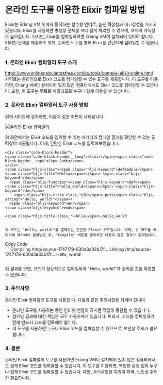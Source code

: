 온라인 도구를 이용한 Elixir 컴파일 방법
=========================

Elixir는 Erlang VM 위에서 동작하는 함수형 언어로, 높은 확장성과 내고장성을 가지고 있습니다. Elixir를 사용하면 병행성 문제를 보다 쉽게 처리할 수 있으며, 코드의 가독성도 높아집니다. 하지만, Elixir를 컴파일하려면 Erlang VM이 설치되어 있어야 합니다. 이러한 문제를 해결하기 위해, 온라인 도구를 통해 Elixir를 간단하게 컴파일할 수 있습니다.

### 1. 온라인 Elixir 컴파일러 도구 소개

<https://www.onlinecalculatorsfree.com/ko/tools/compile-elixir-online.html> 사이트는 온라인으로 Elixir 코드를 컴파일할 수 있는 도구를 제공합니다. 이 도구를 이용하면, Erlang VM이 설치되어 있지 않은 컴퓨터에서도 Elixir 코드를 컴파일할 수 있습니다. 또한, 이 도구는 무료로 제공되므로 누구나 쉽게 이용할 수 있습니다.

### 2. 온라인 Elixir 컴파일러 도구 사용 방법

위의 사이트에 접속하면, 다음과 같은 화면이 나타납니다.

![온라인 Elixir 컴파일러](https://www.onlinecalculatorsfree.com/ko/tools/compile-elixir-online.png)

위 화면에서는 Elixir 코드를 입력할 수 있는 에디터와 컴파일 결과를 확인할 수 있는 출력창이 제공됩니다. 이제, 간단한 Elixir 코드를 입력해보겠습니다.

```
<div class="code-block-header">
<span class="code-block-header__lang">elixir</span><span class="code-block-header__copy">Copy Code</span>
</div>```
<span class="hljs-class"><span class="hljs-keyword">defmodule</span> <span class="hljs-title">Hello</span></span> <span class="hljs-keyword">do</span>
  <span class="hljs-function"><span class="hljs-keyword">def</span> <span class="hljs-title">hello_world</span></span> <span class="hljs-keyword">do</span>
    <span class="hljs-title class_">IO</span>.puts(<span class="hljs-string">"Hello, world!"</span>)
  <span class="hljs-keyword">end</span>
<span class="hljs-keyword">end</span>

<span class="hljs-title class_">Hello</span>.hello_world

```
```

위 코드는 "Hello, world!"를 출력하는 간단한 Elixir 코드입니다. 이제, 위 코드를 에디터에 복사하여 붙여넣은 후, "Compile" 버튼을 클릭하면 다음과 같은 결과가 출력됩니다.

```
<div class="code-block-header">
<span class="code-block-header__lang"></span><span class="code-block-header__copy">Copy Code</span>
</div>```
Compiling <span class="hljs-regexp">/tmp/</span><span class="hljs-keyword">source</span>-<span class="hljs-number">1747179</span>-<span class="hljs-number">630</span>d3a32b17f...
Linking <span class="hljs-regexp">/tmp/</span><span class="hljs-keyword">source</span>-<span class="hljs-number">1747179</span>-<span class="hljs-number">630</span>d3a32b17f...
Hello, world!

```
```

위 결과를 보면, 코드가 정상적으로 컴파일되어 "Hello, world!"가 출력된 것을 확인할 수 있습니다.

### 3. 주의사항

온라인 Elixir 컴파일러 도구를 사용할 때, 다음과 같은 주의사항을 지켜야 합니다.

- 온라인 도구를 사용하는 동안 인터넷 연결이 끊기면 작업이 중단될 수 있습니다.
- 컴파일 결과에 대한 책임은 모두 사용자에게 있습니다. 따라서, 코드를 컴파일하기 전에 반드시 코드를 검토해야 합니다.
- 이 도구를 사용하면 누구나 Elixir 코드를 컴파일할 수 있으므로, 보안상 주의가 필요합니다.

### 4. 결론

온라인 Elixir 컴파일러 도구를 사용하면 Erlang VM이 설치되어 있지 않은 컴퓨터에서도 쉽게 Elixir 코드를 컴파일할 수 있습니다. 이 도구를 이용하면, 복잡한 설정 없이 누구나 쉽게 Elixir 코드를 컴파일할 수 있습니다. 다만, 주의사항을 지켜야 하며, 보안상 주의가 필요합니다.